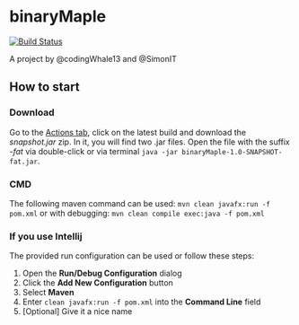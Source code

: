 # binaryMaple

[![Build Status](https://travis-ci.com/SimonIT/binaryMaple.svg?token=ZaZJqsZKYGqos74fJp9i&branch=master)](https://travis-ci.com/SimonIT/binaryMaple)

A project by @codingWhale13 and @SimonIT

## How to start

### Download

Go to the [Actions tab](https://github.com/SimonIT/binaryMaple/actions?query=workflow%3A%22Build+binaryMaple%22), click on the latest build and download the _snapshot.jar_ zip. In it, you will find two .jar files. Open the file with the suffix _-fat_ via double-click or via terminal `java -jar binaryMaple-1.0-SNAPSHOT-fat.jar`.

### CMD

The following maven command can be used: `mvn clean javafx:run -f pom.xml` or with debugging: `mvn clean compile exec:java -f pom.xml`

### If you use Intellij
The provided run configuration can be used or follow these steps:
1. Open the **Run/Debug Configuration** dialog 
2. Click the **Add New Configuration** button
3. Select **Maven**
4. Enter `clean javafx:run -f pom.xml` into the **Command Line** field
5. [Optional] Give it a nice name
